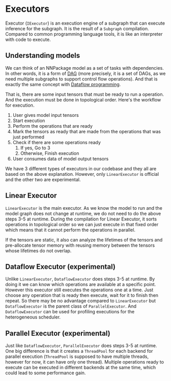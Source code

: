# Executors

Executor (`IExecutor`) is an execution engine of a subgraph that can execute inference for the subgraph. It is the result of a `Subgraph` compilation. Compared to common programming language tools, it is like an interpreter with code to execute.

## Understanding models

We can think of an NNPackage model as a set of tasks with dependencies. In other words, it is a form of [DAG](https://en.wikipedia.org/wiki/Directed_acyclic_graph) (more precisely, it is a set of DAGs, as we need multiple subgraphs to support control flow operations). And that is exactly the same concept with [Dataflow programming](https://en.wikipedia.org/wiki/Dataflow_programming).

That is, there are some input tensors that must be ready to run a operation. And the execution must be done in topological order. Here's the workflow for execution.

1. User gives model input tensors
2. Start execution
3. Perform the operations that are ready
4. Mark the tensors as ready that are made from the operations that was just performed
5. Check if there are some operations ready
    1. If yes, Go to 3
    2. Otherwise, Finish execution
6. User consumes data of model output tensors

We have 3 different types of executors in our codebase and they all are based on the above explanation. However, only `LinearExecutor` is official and the other two are experimental.

## Linear Executor

`LinearExecutor` is the main executor. As we know the model to run and the model graph does not change at runtime, we do not need to do the above steps 3-5 at runtime. During the compilation for Linear Executor, it sorts operations in topological order so we can just execute in that fixed order which means that it cannot perform the operations in parallel.

If the tensors are static, it also can analyze the lifetimes of the tensors and pre-allocate tensor memory with reusing memory between the tensors whose lifetimes do not overlap.

## Dataflow Executor (experimental)

Unlike `LinearExecutor`, `DataflowExecutor` does steps 3-5 at runtime. By doing it we can know which operations are available at a specific point. However this executor still executes the operations one at a time. Just choose any operation that is ready then execute, wait for it to finish then repeat. So there may be no advantage compared to `LinearExecutor` but `DataflowExecutor` is the parent class of `ParallelExecutor`. And `DataflowExecutor` can be used for profiling executions for the heterogeneous scheduler.

## Parallel Executor (experimental)

Just like `DataflowExecutor`, `ParallelExecutor` does steps 3-5 at runtime. One big difference is that it creates a `ThreadPool` for each backend for parallel execution (`ThreadPool` is supposed to have multiple threads, however for now, it can have only one thread). Multiple operations ready to execute can be executed in different backends at the same time, which could lead to some performance gain.
